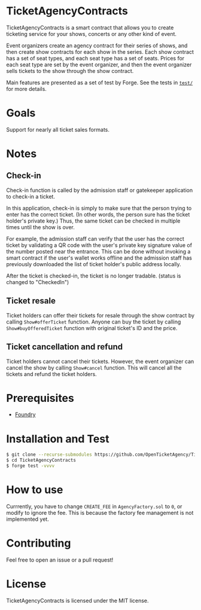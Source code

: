 
# TicketAgencyContracts

TicketAgencyContracts is a smart contract that allows you to create ticketing service for your shows, concerts or any other kind of event. 

Event organizers create an agency contract for their series of shows, and then create show contracts for each show in the series. Each show contract has a set of seat types, and each seat type has a set of seats. Prices for each seat type are set by the event organizer, and then the event organizer sells tickets to the show through the show contract.

Main features are presented as a set of test by Forge. See the tests in [`test/`](test/) for more details.

# Goals

Support for nearly all ticket sales formats.

# Notes

## Check-in 

Check-in function is called by the admission staff or gatekeeper application to check-in a ticket.

In this application, check-in is simply to make sure that the person trying to enter has the correct ticket. (In other words, the person sure has the ticket holder's private key.) Thus, the same ticket can be checked in multiple times until the show is over.

For example, the admission staff can verify that the user has the correct ticket by validating a QR code with the user's private key signature value of the number posted near the entrance. This can be done without invoking a smart contract if the user's wallet works offline and the admission staff has previously downloaded the list of ticket holder's public address locally.

After the ticket is checked-in, the ticket is no longer tradable. (status is changed to "CheckedIn")

## Ticket resale

Ticket holders can offer their tickets for resale through the show contract by calling `Show#offerTicket` function. Anyone can buy the ticket by calling `Show#buyOfferedTicket` function with original ticket's ID and the price.

## Ticket cancellation and refund

Ticket holders cannot cancel their tickets. However, the event organizer can cancel the show by calling `Show#cancel` function. This will cancel all the tickets and refund the ticket holders.

# Prerequisites

- [Foundry](https://github.com/foundry-rs/foundry) 


# Installation and Test

```bash
$ git clone --recurse-submodules https://github.com/OpenTicketAgency/TicketAgencyContracts.git
$ cd TicketAgencyContracts
$ forge test -vvvv
```

# How to use

Currrently, you have to change `CREATE_FEE` in `AgencyFactory.sol` to `0`, or modify to ignore the fee. 
This is because the factory fee management is not implemented yet. 

# Contributing

Feel free to open an issue or a pull request!


# License

TicketAgencyContracts is licensed under the MIT license. 

